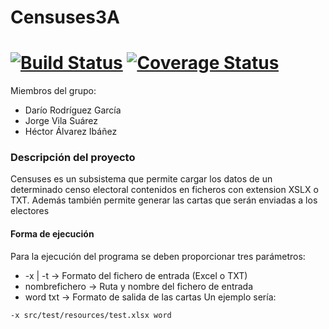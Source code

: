 # Censuses3A

[![Build Status](https://travis-ci.org/Arquisoft/censuses_3a.svg?branch=master)](https://travis-ci.org/Arquisoft/censuses_3a)  [![Coverage Status](https://coveralls.io/repos/github/Arquisoft/censuses_3a/badge.svg?branch=master)](https://coveralls.io/github/Arquisoft/censuses_3a?branch=master)
=========
Miembros del grupo:
* Darío Rodríguez García
* Jorge Vila Suárez
* Héctor Álvarez Ibáñez

### Descripción del proyecto
Censuses es un subsistema que permite cargar los datos de un determinado censo electoral contenidos en ficheros con extension XSLX o TXT. Además también permite generar las cartas que serán enviadas a los electores

#### Forma de ejecución
Para la ejecución del programa se deben proporcionar tres parámetros:
* -x | -t -> Formato del fichero de entrada (Excel o TXT)
* nombrefichero -> Ruta y nombre del fichero de entrada
* word txt -> Formato de salida de las cartas
Un ejemplo sería:
```
-x src/test/resources/test.xlsx word
```


